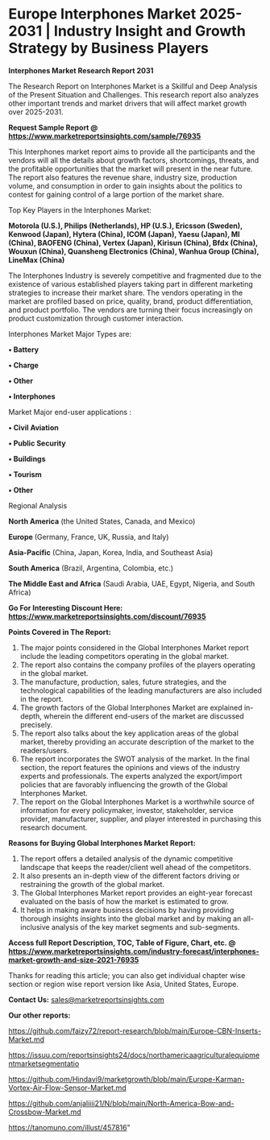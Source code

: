   # Europe Interphones Market 2025-2031 | Industry Insight and Growth Strategy by Business Players

<strong>Interphones Market Research Report 2031</strong>

The Research Report on Interphones Market is a Skillful and Deep Analysis of the Present Situation and Challenges. This research report also analyzes other important trends and market drivers that will affect market growth over 2025-2031.

<strong>Request Sample Report @ <a href=https://www.marketreportsinsights.com/sample/76935>https://www.marketreportsinsights.com/sample/76935</a></strong>

This Interphones market report aims to provide all the participants and the vendors will all the details about growth factors, shortcomings, threats, and the profitable opportunities that the market will present in the near future. The report also features the revenue share, industry size, production volume, and consumption in order to gain insights about the politics to contest for gaining control of a large portion of the market share.

Top Key Players in the Interphones Market:

<strong>Motorola (U.S.), Philips (Netherlands), HP (U.S.), Ericsson (Sweden), Kenwood (Japan), Hytera (China), ICOM (Japan), Yaesu (Japan), MI (China), BAOFENG (China), Vertex (Japan), Kirisun (China), Bfdx (China), Wouxun (China), Quansheng Electronics (China), Wanhua Group (China), LineMax (China)</strong>

The Interphones Industry is severely competitive and fragmented due to the existence of various established players taking part in different marketing strategies to increase their market share. The vendors operating in the market are profiled based on price, quality, brand, product differentiation, and product portfolio. The vendors are turning their focus increasingly on product customization through customer interaction.

Interphones Market Major Types are:

<strong>• Battery

• Charge

• Other

• Interphones</strong>

Market Major end-user applications :

<strong>• Civil Aviation

• Public Security

• Buildings

• Tourism

• Other</strong>

Regional Analysis

</u><strong><b>North America</b></strong> (the United States, Canada, and Mexico)

<strong><b>Europe </b></strong>(Germany, France, UK, Russia, and Italy)

<strong><b>Asia-Pacific</b></strong> (China, Japan, Korea, India, and Southeast Asia)

<strong><b>South America</b></strong> (Brazil, Argentina, Colombia, etc.)

<strong><b>The Middle East and Africa</b></strong> (Saudi Arabia, UAE, Egypt, Nigeria, and South Africa)

<strong>Go For Interesting Discount Here: <a href=https://www.marketreportsinsights.com/discount/76935>https://www.marketreportsinsights.com/discount/76935</a></strong>

<strong>Points Covered in The Report:</strong>
<ol>
  <li>The major points considered in the Global Interphones Market report include the leading competitors operating in the global market.</li>
  <li>The report also contains the company profiles of the players operating in the global market.</li>
  <li>The manufacture, production, sales, future strategies, and the technological capabilities of the leading manufacturers are also included in the report.</li>
  <li>The growth factors of the Global Interphones Market are explained in-depth, wherein the different end-users of the market are discussed precisely.</li>
  <li>The report also talks about the key application areas of the global market, thereby providing an accurate description of the market to the readers/users.</li>
  <li>The report incorporates the SWOT analysis of the market. In the final section, the report features the opinions and views of the industry experts and professionals. The experts analyzed the export/import policies that are favorably influencing the growth of the Global Interphones Market.</li>
  <li>The report on the Global Interphones Market is a worthwhile source of information for every policymaker, investor, stakeholder, service provider, manufacturer, supplier, and player interested in purchasing this research document.</li>
</ol>
<strong>Reasons for Buying Global Interphones Market Report:</strong>

<ol>
  <li>The report offers a detailed analysis of the dynamic competitive landscape that keeps the reader/client well ahead of the competitors.</li>
  <li>It also presents an in-depth view of the different factors driving or restraining the growth of the global market.</li>
  <li>The Global Interphones Market report provides an eight-year forecast evaluated on the basis of how the market is estimated to grow.</li>
  <li>It helps in making aware business decisions by having providing thorough insights insights into the global market and by making an all-inclusive analysis of the key market segments and sub-segments.</li>
</ol>
<strong>Access full Report Description, TOC, Table of Figure, Chart, etc. @ <a href=https://www.marketreportsinsights.com/industry-forecast/interphones-market-growth-and-size-2021-76935>https://www.marketreportsinsights.com/industry-forecast/interphones-market-growth-and-size-2021-76935</a></strong>


Thanks for reading this article; you can also get individual chapter wise section or region wise report version like Asia, United States, Europe.

<strong>Contact Us:</strong>
sales@marketreportsinsights.com

<strong>Our other reports:</strong>

<a href=https://github.com/faizy72/report-research/blob/main/Europe-CBN-Inserts-Market.md>https://github.com/faizy72/report-research/blob/main/Europe-CBN-Inserts-Market.md</a>

<a href=https://issuu.com/reportsinsights24/docs/northamericaagriculturalequipmentmarketsegmentatio>https://issuu.com/reportsinsights24/docs/northamericaagriculturalequipmentmarketsegmentatio</a>

<a href=https://github.com/Hindavi9/marketgrowth/blob/main/Europe-Karman-Vortex-Air-Flow-Sensor-Market.md>https://github.com/Hindavi9/marketgrowth/blob/main/Europe-Karman-Vortex-Air-Flow-Sensor-Market.md</a>

<a href=https://github.com/anjaliiii21/N/blob/main/North-America-Bow-and-Crossbow-Market.md>https://github.com/anjaliiii21/N/blob/main/North-America-Bow-and-Crossbow-Market.md</a>

<a href=https://tanomuno.com/illust/457816>https://tanomuno.com/illust/457816</a>"
